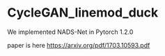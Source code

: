 # CycleGAN_linemod_duck

We implemented NADS-Net in Pytorch 1.2.0

paper is here https://arxiv.org/pdf/1703.10593.pdf
